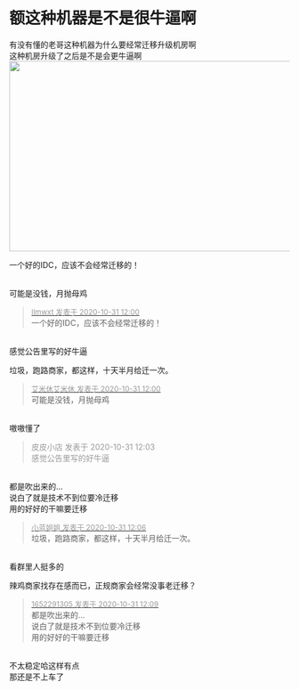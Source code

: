 # 额这种机器是不是很牛逼啊


有没有懂的老哥这种机器为什么要经常迁移升级机房啊<br />
这种机房升级了之后是不是会更牛逼啊<br />
<img id="aimg_q2dOR" onclick="zoom(this, this.src, 0, 0, 0)" class="zoom" width="600" height="342" src="https://i.loli.net/2020/10/31/HsRN7fmTlKLcVI4.png" onmouseover="img_onmouseoverfunc(this)" onclick="zoom(this)" style="cursor:pointer" border="0" alt="" /><img id="aimg_XTtbG" onclick="zoom(this, this.src, 0, 0, 0)" class="zoom" src="https://cdn.jsdelivr.net/gh/hishis/forum-master/public/images/patch.gif" onmouseover="img_onmouseoverfunc(this)" onload="thumbImg(this)" border="0" alt="" />

一个好的IDC，应该不会经常迁移的！<br />
<br />
<img src="static/image/smiley/default/lol.gif" smilieid="12" border="0" alt="" /><img src="static/image/smiley/default/lol.gif" smilieid="12" border="0" alt="" /><img src="static/image/smiley/default/lol.gif" smilieid="12" border="0" alt="" />

可能是没钱，月抛母鸡

<div class="quote"><blockquote><font size="2"><a href="https://www.hostloc.com/forum.php?mod=redirect&amp;goto=findpost&amp;pid=9379990&amp;ptid=760544" target="_blank"><font color="#999999">llmwxt 发表于 2020-10-31 12:00</font></a></font><br />
一个好的IDC，应该不会经常迁移的！</blockquote></div><br />
感觉公告里写的好牛逼<img id="aimg_mo6f9" onclick="zoom(this, this.src, 0, 0, 0)" class="zoom" src="https://cdn.jsdelivr.net/gh/hishis/forum-master/public/images/patch.gif" onmouseover="img_onmouseoverfunc(this)" onload="thumbImg(this)" border="0" alt="" />

垃圾，跑路商家，都这样，十天半月给迁一次。

<div class="quote"><blockquote><font size="2"><a href="https://www.hostloc.com/forum.php?mod=redirect&amp;goto=findpost&amp;pid=9379991&amp;ptid=760544" target="_blank"><font color="#999999">艾米休艾米休 发表于 2020-10-31 12:00</font></a></font><br />
可能是没钱，月抛母鸡</blockquote></div><br />
嗷嗷懂了<img id="aimg_c2No0" onclick="zoom(this, this.src, 0, 0, 0)" class="zoom" src="https://cdn.jsdelivr.net/gh/hishis/forum-master/public/images/patch.gif" onmouseover="img_onmouseoverfunc(this)" onload="thumbImg(this)" border="0" alt="" />

<div class="quote"><blockquote><font color="#999999">皮皮小店 发表于 2020-10-31 12:03</font><br />
<font color="#999999">感觉公告里写的好牛逼</font></blockquote></div><br />
都是吹出来的…<br />
说白了就是技术不到位要冷迁移<br />
用的好好的干嘛要迁移

<div class="quote"><blockquote><font size="2"><a href="https://www.hostloc.com/forum.php?mod=redirect&amp;goto=findpost&amp;pid=9380016&amp;ptid=760544" target="_blank"><font color="#999999">小蓝姐姐 发表于 2020-10-31 12:06</font></a></font><br />
垃圾，跑路商家，都这样，十天半月给迁一次。</blockquote></div><br />
看群里人挺多的<img id="aimg_rtYYb" onclick="zoom(this, this.src, 0, 0, 0)" class="zoom" src="https://cdn.jsdelivr.net/gh/hishis/forum-master/public/images/patch.gif" onmouseover="img_onmouseoverfunc(this)" onload="thumbImg(this)" border="0" alt="" />

辣鸡商家找存在感而已，正规商家会经常没事老迁移？

<div class="quote"><blockquote><font size="2"><a href="https://www.hostloc.com/forum.php?mod=redirect&amp;goto=findpost&amp;pid=9380032&amp;ptid=760544" target="_blank"><font color="#999999">1652291305 发表于 2020-10-31 12:09</font></a></font><br />
都是吹出来的…<br />
说白了就是技术不到位要冷迁移<br />
用的好好的干嘛要迁移</blockquote></div><br />
不太稳定哈这样有点<br />
那还是不上车了<img id="aimg_gE8Xm" onclick="zoom(this, this.src, 0, 0, 0)" class="zoom" src="https://cdn.jsdelivr.net/gh/hishis/forum-master/public/images/patch.gif" onmouseover="img_onmouseoverfunc(this)" onload="thumbImg(this)" border="0" alt="" />
